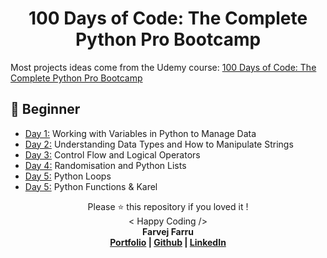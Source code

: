 <h1 align="center">100 Days of Code: The Complete Python Pro Bootcamp
</h1>



Most projects ideas come from the Udemy course: [100 Days of Code: The Complete Python Pro Bootcamp](https://www.udemy.com/course/100-days-of-code/)


## 🔰 Beginner 
- [Day 1:](https://github.com/farvejfaru/100-Days-of-Python-Code/tree/main/Day%201) Working with Variables in Python to Manage Data
- [Day 2:](https://github.com/farvejfaru/100-Days-of-Python-Code/tree/main/Day%202) Understanding Data Types and How to Manipulate Strings
- [Day 3:](https://github.com/farvejfaru/100-Days-of-Python-Code/tree/main/Day%203) Control Flow and Logical Operators
- [Day 4:](https://github.com/farvejfaru/100-Days-of-Python-Code/tree/main/Day%204) Randomisation and Python Lists
- [Day 5:](https://github.com/farvejfaru/100-Days-of-Python-Code/tree/main/Day%205) Python Loops
- [Day 5:](https://github.com/farvejfaru/100-Days-of-Python-Code/tree/main/Day%206) Python Functions & Karel



<p align="center">
Please ⭐ this repository if you loved it !
<br>
< Happy Coding />
<br>
<b>Farvej Farru<b>
<br>
<a href="https://farvejfaru.github.io/Personal-Portfolio/">Portfolio</a> | <a href="https://github.com/farvejfaru">Github</a> | <a href="https://www.linkedin.com/in/farvej-faru-69876a211/">LinkedIn</a>
</p>
